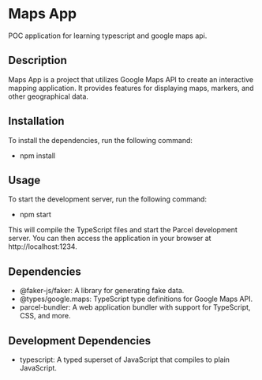 # Maps App
POC application for learning typescript and google maps api.
## Description

Maps App is a project that utilizes Google Maps API to create an interactive mapping application. It provides features for displaying maps, markers, and other geographical data.

## Installation

To install the dependencies, run the following command:

<!-- ```bash -->
- npm install

## Usage
To start the development server, run the following command:
<!-- ```bash -->
- npm start

This will compile the TypeScript files and start the Parcel development server. You can then access the application in your browser at http://localhost:1234.

## Dependencies
- @faker-js/faker: A library for generating fake data.
- @types/google.maps: TypeScript type definitions for Google Maps API.
- parcel-bundler: A web application bundler with support for TypeScript, CSS, and more.

## Development Dependencies
- typescript: A typed superset of JavaScript that compiles to plain JavaScript.